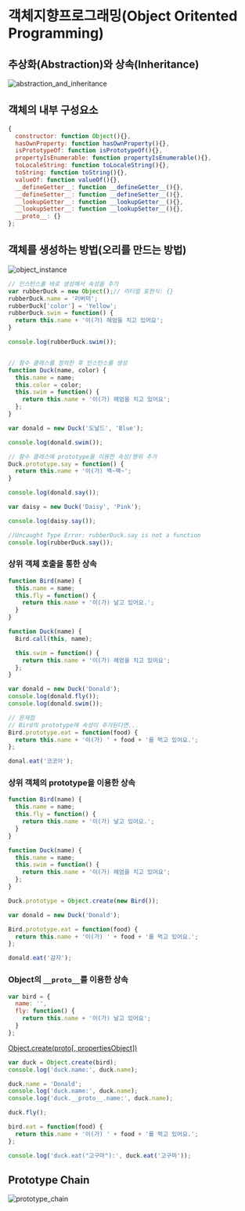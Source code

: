 # 객체지향프로그래밍(Object Oritented Programming)

## 추상화(Abstraction)와 상속(Inheritance)
![abstraction_and_inheritance](supplement.object.001.png)

## 객체의 내부 구성요소

```javascript
{
  constructor: function Object(){},
  hasOwnProperty: function hasOwnProperty(){},
  isPrototypeOf: function isPrototypeOf(){},
  propertyIsEnumerable: function propertyIsEnumerable(){},
  toLocaleString: function toLocaleString(){},
  toString: function toString(){},
  valueOf: function valueOf(){},
  __defineGetter__: function __defineGetter__(){},
  __defineSetter__: function __defineSetter__(){},
  __lookupGetter__: function __lookupGetter__(){},
  __lookupSetter__: function __lookupSetter__(){},
  __proto__: {}
};

```



## 객체를 생성하는 방법(오리를 만드는 방법)
![object_instance](supplement.object.002.png)

```javascript
// 인스턴스를 바로 생성해서 속성을 추가
var rubberDuck = new Object();// 리터럴 표현식: {}
rubberDuck.name = '러버덕';
rubberDuck['color'] = 'Yellow';
rubberDuck.swim = function() {
  return this.name + '이(가) 헤엄을 치고 있어요';
}

console.log(rubberDuck.swim());


// 함수 클래스를 정의한 후 인스턴스를 생성
function Duck(name, color) {
  this.name = name;
  this.color = color;
  this.swim = function() {
  	return this.name + '이(가) 헤엄을 치고 있어요';
  };
}

var donald = new Duck('도날드', 'Blue');

console.log(donald.swim());

// 함수 클래스에 prototype을 이용한 속성/행위 추가
Duck.prototype.say = function() {
  return this.name + '이(가) 꽥~꽥~';
}

console.log(donald.say());

var daisy = new Duck('Daisy', 'Pink');

console.log(daisy.say());

//Uncaught Type Error: rubberDuck.say is not a function
console.log(rubberDuck.say());
```

### 상위 객체 호출을 통한 상속
```javascript
function Bird(name) {
  this.name = name;
  this.fly = function() {
    return this.name + '이(가) 날고 있어요.';
  }
}

function Duck(name) {
  Bird.call(this, name);

  this.swim = function() {
    return this.name + '이(가) 헤엄을 치고 있어요';
  };
}

var donald = new Duck('Donald');
console.log(donald.fly());
console.log(donald.swim());

// 문제점
// Bird의 prototype에 속성이 추가된다면...
Bird.prototype.eat = function(food) {
  return this.name + '이(가) ' + food + '를 먹고 있어요.';
};

donal.eat('코코아');
```

### 상위 객체의 prototype을 이용한 상속
```javascript
function Bird(name) {
  this.name = name;
  this.fly = function() {
    return this.name + '이(가) 날고 있어요.';
  }
}

function Duck(name) {
  this.name = name;
  this.swim = function() {
    return this.name + '이(가) 헤엄을 치고 있어요';
  };
}

Duck.prototype = Object.create(new Bird());

var donald = new Duck('Donald');

Bird.prototype.eat = function(food) {
  return this.name + '이(가) ' + food + '를 먹고 있어요.';
};

donald.eat('감자');
```

### Object의 `__proto__`를 이용한 상속
```javascript
var bird = {
  name: '',
  fly: function() {
    return this.name + '이(가) 날고 있어요';
  }
};
```
[Object.create(proto[, propertiesObject])](https://developer.mozilla.org/en-US/docs/Web/JavaScript/Reference/Global_Objects/Object/create)
```javascript
var duck = Object.create(bird);
console.log('duck.name:', duck.name);

duck.name = 'Donald';
console.log('duck.name:', duck.name);
console.log('duck.__proto__.name:', duck.name);

duck.fly();

bird.eat = function(food) {
  return this.name + '이(가) ' + food + '를 먹고 있어요.';
};

console.log('duck.eat("고구마"):', duck.eat('고구마'));
```

## Prototype Chain
![prototype_chain](supplement.object.003.png)
